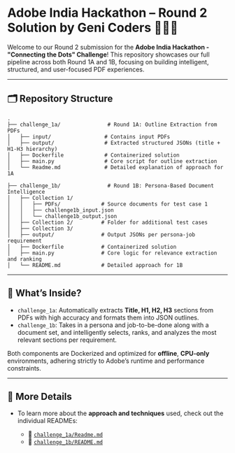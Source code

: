 

# Adobe India Hackathon – Round 2 Solution by Geni Coders 👩🏻‍💻

Welcome to our Round 2 submission for the **Adobe India Hackathon - "Connecting the Dots" Challenge**!
This repository showcases our full pipeline across both Round 1A and 1B, focusing on building intelligent, structured, and user-focused PDF experiences.

---

## 🗂 Repository Structure

```
.
├── challenge_1a/               # Round 1A: Outline Extraction from PDFs
│   ├── input/                 # Contains input PDFs
│   ├── output/                # Extracted structured JSONs (title + H1-H3 hierarchy)
│   ├── Dockerfile             # Containerized solution
│   ├── main.py                # Core script for outline extraction
│   └── Readme.md              # Detailed explanation of approach for 1A

├── challenge_1b/               # Round 1B: Persona-Based Document Intelligence
│   ├── Collection 1/
│   │   ├── PDFs/             # Source documents for test case 1
│   │   ├── challenge1b_input.json
│   │   └── challenge1b_output.json
│   ├── Collection 2/         # Folder for additional test cases
│   ├── Collection 3/
│   ├── output/               # Output JSONs per persona-job requirement
│   ├── Dockerfile            # Containerized solution
│   ├── main.py               # Core logic for relevance extraction and ranking
│   └── README.md             # Detailed approach for 1B

```

---

## 🧠 What’s Inside?

* `challenge_1a`: Automatically extracts **Title, H1, H2, H3** sections from PDFs with high accuracy and formats them into JSON outlines.
* `challenge_1b`: Takes in a persona and job-to-be-done along with a document set, and intelligently selects, ranks, and analyzes the most relevant sections per requirement.

Both components are Dockerized and optimized for **offline**, **CPU-only** environments, adhering strictly to Adobe’s runtime and performance constraints.

---

## 🔗 More Details

* To learn more about the **approach and techniques** used, check out the individual READMEs:

  * 📄 [`challenge_1a/Readme.md`](./challenge_1a/README.md)
  * 📄 [`challenge_1b/README.md`](./challenge_1b/README.md)


